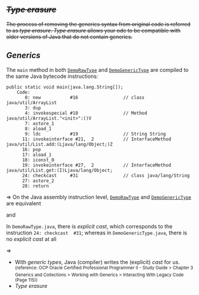 ## ~~*Type erasure*~~
~~The process of removing the generics syntax from original code is referred to as *type erasure*. *Type erasure* allows your ode to be compatible with older versions of Java that do not contain generics.~~

## *Generics*

The `main` method in both [`DemoRawType`](https://github.com/rxue/java8-perusharjoitus/blob/master/src/main/java/practice/ocpkasi/compiler_behavior/generics/DemoRawType.java) and [`DemoGenericType`](https://github.com/rxue/java8-perusharjoitus/blob/master/src/main/java/practice/ocpkasi/compiler_behavior/generics/DemoGenericType.java) are compiled to the same Java bytecode instructions:
```  
public static void main(java.lang.String[]);
    Code:
       0: new           #16                 // class java/util/ArrayList
       3: dup
       4: invokespecial #18                 // Method java/util/ArrayList."<init>":()V
       7: astore_1
       8: aload_1
       9: ldc           #19                 // String String
      11: invokeinterface #21,  2           // InterfaceMethod java/util/List.add:(Ljava/lang/Object;)Z
      16: pop
      17: aload_1
      18: iconst_0
      19: invokeinterface #27,  2           // InterfaceMethod java/util/List.get:(I)Ljava/lang/Object;
      24: checkcast     #31                 // class java/lang/String
      27: astore_2
      28: return
```
=> On the Java assembly instruction level, [`DemoRawType`](https://github.com/rxue/java8-perusharjoitus/blob/master/src/main/java/practice/ocpkasi/compiler_behavior/generics/DemoRawType.java) and [`DemoGenericType`](https://github.com/rxue/java8-perusharjoitus/blob/master/src/main/java/practice/ocpkasi/compiler_behavior/generics/DemoGenericType.java) are equivalent

and

In `DemoRawType.java`, there is *explicit cast*, which corresponds to the instruction `24: checkcast  #31`; whereas in `DemoGenericType.java`, there is no *explicit cast* at all

=> 

* With *generic types*, Java (compiler) writes the (explicit) *cast* for us. <sup>(reference: OCP Oracle Certified Professional Programmer II - Study Guide > Chapter 3 Generics and Collections > Working with Generics > Interacting With Legacy Code (Page 115))</sup>
* *Type erasure*  

